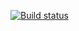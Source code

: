 [![Build status](https://ci.appveyor.com/api/projects/status/19marh3395b803f1?svg=true)](https://ci.appveyor.com/project/dimosaintp/aqa-85-homework-4-testing-web-interfaces)
